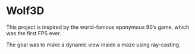 # Wolf3D

This project is inspired by the world-famous eponymous 90’s game, which was the first FPS ever.

The goal was to make a dynamic view inside a maze using ray-casting.
